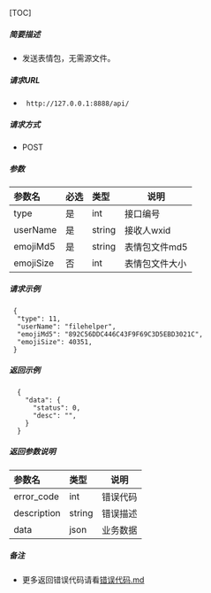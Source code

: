 


[TOC]
    
##### 简要描述

- 发送表情包，无需源文件。

##### 请求URL
- ` http://127.0.0.1:8888/api/`
  
##### 请求方式
- POST 

##### 参数

| 参数名       | 必选 | 类型     | 说明       |   
|:----------|:---|:-------|----------|   
| type      | 是  | int    | 接口编号     |   
| userName  | 是  | string | 接收人wxid  |   
| emojiMd5  | 是  | string | 表情包文件md5 |   
| emojiSize | 否  | int    | 表情包文件大小  |   

##### 请求示例

```
 {
  "type": 11,
  "userName": "filehelper",
  "emojiMd5": "892C56DDC446C43F9F69C3D5EBD3021C",
  "emojiSize": 40351,
 } 
```

##### 返回示例 

``` 
  {
    "data": {
      "status": 0,
      "desc": "",
    }
  }
```

##### 返回参数说明 

| 参数名         | 类型     | 说明   |   
|:------------|:-------|------|   
| error_code  | int    | 错误代码 |   
| description | string | 错误描述 |   
| data        | json   | 业务数据 |   

##### 备注 

- 更多返回错误代码请看[错误代码.md](../错误代码.md)





